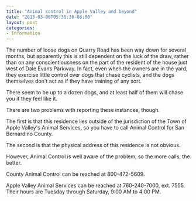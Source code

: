 ```yaml
---
title: "Animal control in Apple Valley and beyond"
date: "2013-03-06T05:35:36-08:00"
layout: post
categories:
- Information
---
```


The number of loose dogs on Quarry Road has been way down for several months, but apparently this is still dependent on the luck of the draw, rather than on any conscientiousness on the part of the resident of the house just west of Dale Evans Parkway. In fact, even when the owners are in the yard, they exercise little control over dogs that chase cyclists, and the dogs themselves don't act as if they have training of any sort.  
  
There seem to be up to a dozen dogs, and at least half of them will chase you if they feel like it.

There are two problems with reporting these instances, though.

The first is that this residence lies outside of the jurisdiction of the Town of Apple Valley's Animal Services, so you have to call Animal Control for San Bernardino County.

The second is that the physical address of this residence is not obvious.

However, Animal Control is well aware of the problem, so the more calls, the better.

County Animal Control can be reached at 800-472-5609.

Apple Valley Animal Services can be reached at 760-240-7000, ext. 7555. Their hours are Tuesday through Saturday, 9:00 AM to 4:00 PM.